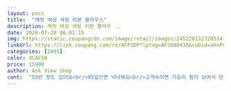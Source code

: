 ```yaml
---
layout: post 
title:  "캐럿 여성 셔링 리본 블라우스" 
description: 캐럿 여성 셔링 리본 블라우 ..
date: 2020-07-20 06:01:15 
img: https://static.coupangcdn.com/image/retail/images/245220132328534-63b3f7be-3d7a-4d81-afda-9b05bbdc29d2.jpg 
linkUrl: https://link.coupang.com/re/AFFSDP?lptag=AF3600438&subid=ahnPublicAsk&pageKey=1762957987&itemId=3002428578&vendorItemId=70990664178&traceid=V0-113-1973c5a86e2c964d 
categories: [1001] 
color: 4CAF50 
price: 15990 
author: Ask View Shop 
cont:  "55반 정도 입어요<br/>95입으면 넉넉해요<br/>고개숙이면 가슴이 훤이 보여서 런닝입고 입어도<br/>고개숙일땐 조심해야 할듯 해요<br/>고급져 보여서 저는 자주 입을것 같아요<br/>그래서 입고 벗을때 좀 힘드네요ㅜㅜ<br/>그리고 생각 보다 목 둘레가 많이 파였어요<br/>기장도 딱 바지 시작선에서 5cm정도 내려와요<br/>다 거기서 거기더라구요<br/>다른 사이트에서도 이것저것 사봤만<br/>단점<br/>막내 낳고 6년만에 다이어트 하고 보니<br/>박음질이나 마감 아주 좋아요<br/>색상은 화면 그대로구요<br/>소매가 아주 살짝 끼여서 움직일때<br/>신축성은 1도 없습니다<br/>어깨는 많이 좁은편이구요<br/>연령대는 40대 초반이구요<br/>옷이라곤 티셔츠 뿐이라<br/>외출할때 입을 옷이 없더라구요<br/>원단은 시원한 소재라<br/>이렇게 솔직 후기 써 봅니다<br/>장점<br/>장점 보다 단점이 더 많긴한데 시원하고<br/>저렴한 옷이나 비싼 옷이나<br/>좀불편하네요<br/>쿠팡에서 옷을 구입한건 처음이라<br/>키는157정도<br/>팔뚝은 굵어요(애 셋 맘)<br/>평소 티셔츠 90사이즈 입구요<br/>피부에 달라 붙지도 않고 가벼워요<br/>" 
---
```

